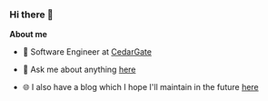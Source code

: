 ### Hi there 👋

**About me**

- 💼 Software Engineer at [CedarGate](https://www.cedargate.com/)

- 💬 Ask me about anything [here](https://github.com/dahsameer/dahsameer/issues)

- 🌐 I also have a blog which I hope I'll maintain in the future [here](https://sameerdahal.com.np)
